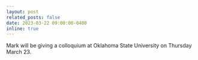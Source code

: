 ```yaml
---
layout: post
related_posts: false
date: 2023-03-22 09:00:00-0400
inline: true
---
```


Mark will be giving a colloquium at Oklahoma State University on Thursday March 23.
